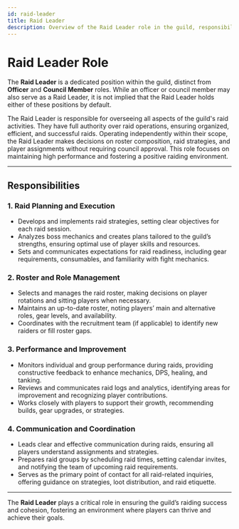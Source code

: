 ```yaml
---
id: raid-leader
title: Raid Leader
description: Overview of the Raid Leader role in the guild, responsibilities, and authority.
---
```


# Raid Leader Role

The **Raid Leader** is a dedicated position within the guild, distinct from **Officer** and **Council Member** roles. While an officer or council member may also serve as a Raid Leader, it is not implied that the Raid Leader holds either of these positions by default.

The Raid Leader is responsible for overseeing all aspects of the guild's raid activities. They have full authority over raid operations, ensuring organized, efficient, and successful raids. Operating independently within their scope, the Raid Leader makes decisions on roster composition, raid strategies, and player assignments without requiring council approval. This role focuses on maintaining high performance and fostering a positive raiding environment.

---

## Responsibilities

### 1. Raid Planning and Execution
- Develops and implements raid strategies, setting clear objectives for each raid session.
- Analyzes boss mechanics and creates plans tailored to the guild’s strengths, ensuring optimal use of player skills and resources.
- Sets and communicates expectations for raid readiness, including gear requirements, consumables, and familiarity with fight mechanics.

### 2. Roster and Role Management
- Selects and manages the raid roster, making decisions on player rotations and sitting players when necessary.
- Maintains an up-to-date roster, noting players’ main and alternative roles, gear levels, and availability.
- Coordinates with the recruitment team (if applicable) to identify new raiders or fill roster gaps.

### 3. Performance and Improvement
- Monitors individual and group performance during raids, providing constructive feedback to enhance mechanics, DPS, healing, and tanking.
- Reviews and communicates raid logs and analytics, identifying areas for improvement and recognizing player contributions.
- Works closely with players to support their growth, recommending builds, gear upgrades, or strategies.

### 4. Communication and Coordination
- Leads clear and effective communication during raids, ensuring all players understand assignments and strategies.
- Prepares raid groups by scheduling raid times, setting calendar invites, and notifying the team of upcoming raid requirements.
- Serves as the primary point of contact for all raid-related inquiries, offering guidance on strategies, loot distribution, and raid etiquette.

---

The **Raid Leader** plays a critical role in ensuring the guild’s raiding success and cohesion, fostering an environment where players can thrive and achieve their goals.
